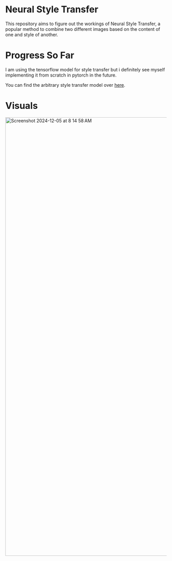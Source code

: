# Neural Style Transfer
This repository aims to figure out the workings of Neural Style Transfer, a popular method to combine two different images based on the content of one and style of another.

# Progress So Far
I am using the tensorflow model for style transfer but i definitely see myself implementing it from scratch in pytorch in the future. 

You can find the arbitrary style transfer model over [here](https://www.tensorflow.org/hub/tutorials/tf2_arbitrary_image_stylization).

# Visuals
<img width="1366" alt="Screenshot 2024-12-05 at 8 14 58 AM" src="https://github.com/user-attachments/assets/90b0e451-cc58-4c61-aa05-d3b5d06c1e6d">

